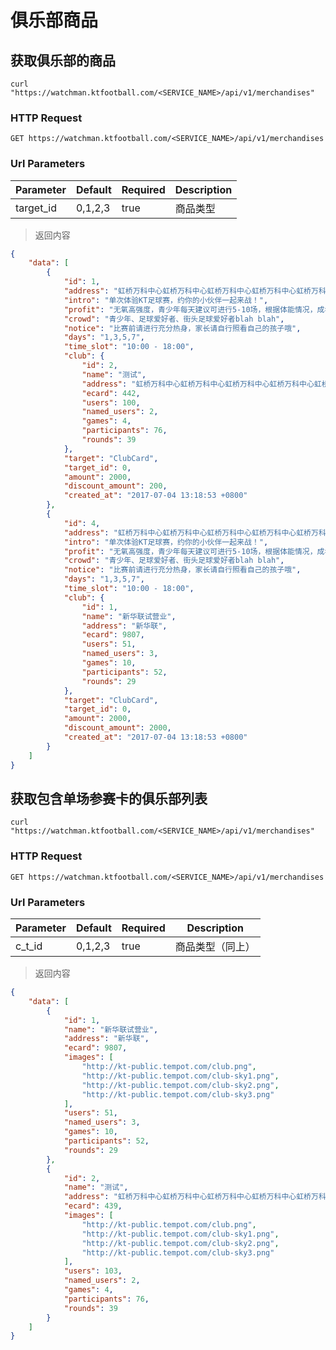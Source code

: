 # 俱乐部商品

## 获取俱乐部的商品

```shell
curl "https://watchman.ktfootball.com/<SERVICE_NAME>/api/v1/merchandises"
```

### HTTP Request

  `GET https://watchman.ktfootball.com/<SERVICE_NAME>/api/v1/merchandises`

### Url Parameters

Parameter | Default | Required | Description
--------- | ------- | ---------| -----------
target_id|0,1,2,3|true|商品类型

> 返回内容

```json
{
    "data": [
        {
            "id": 1,
            "address": "虹桥万科中心虹桥万科中心虹桥万科中心虹桥万科中心虹桥万科中心",
            "intro": "单次体验KT足球赛，约你的小伙伴一起来战！",
            "profit": "无氧高强度，青少年每天建议可进行5-10场，根据体能情况，成年人每天一场KT足球赛就足够一天运动量",
            "crowd": "青少年、足球爱好者、街头足球爱好者blah blah",
            "notice": "比赛前请进行充分热身，家长请自行照看自己的孩子哦",
            "days": "1,3,5,7",
            "time_slot": "10:00 - 18:00",
            "club": {
                "id": 2,
                "name": "测试",
                "address": "虹桥万科中心虹桥万科中心虹桥万科中心虹桥万科中心虹桥万科中心",
                "ecard": 442,
                "users": 100,
                "named_users": 2,
                "games": 4,
                "participants": 76,
                "rounds": 39
            },
            "target": "ClubCard",
            "target_id": 0,
            "amount": 2000,
            "discount_amount": 200,
            "created_at": "2017-07-04 13:18:53 +0800"
        },
        {
            "id": 4,
            "address": "虹桥万科中心虹桥万科中心虹桥万科中心虹桥万科中心虹桥万科中心",
            "intro": "单次体验KT足球赛，约你的小伙伴一起来战！",
            "profit": "无氧高强度，青少年每天建议可进行5-10场，根据体能情况，成年人每天一场KT足球赛就足够一天运动量",
            "crowd": "青少年、足球爱好者、街头足球爱好者blah blah",
            "notice": "比赛前请进行充分热身，家长请自行照看自己的孩子哦",
            "days": "1,3,5,7",
            "time_slot": "10:00 - 18:00",
            "club": {
                "id": 1,
                "name": "新华联试营业",
                "address": "新华联",
                "ecard": 9807,
                "users": 51,
                "named_users": 3,
                "games": 10,
                "participants": 52,
                "rounds": 29
            },
            "target": "ClubCard",
            "target_id": 0,
            "amount": 2000,
            "discount_amount": 2000,
            "created_at": "2017-07-04 13:18:53 +0800"
        }
    ]
}
```


## 获取包含单场参赛卡的俱乐部列表

```shell
curl "https://watchman.ktfootball.com/<SERVICE_NAME>/api/v1/merchandises"
```

### HTTP Request

  `GET https://watchman.ktfootball.com/<SERVICE_NAME>/api/v1/merchandises`

### Url Parameters

Parameter | Default | Required | Description
--------- | ------- | ---------| -----------
c_t_id|0,1,2,3|true|商品类型（同上）

> 返回内容

```json
{
    "data": [
        {
            "id": 1,
            "name": "新华联试营业",
            "address": "新华联",
            "ecard": 9807,
            "images": [
                "http://kt-public.tempot.com/club.png",
                "http://kt-public.tempot.com/club-sky1.png",
                "http://kt-public.tempot.com/club-sky2.png",
                "http://kt-public.tempot.com/club-sky3.png"
            ],
            "users": 51,
            "named_users": 3,
            "games": 10,
            "participants": 52,
            "rounds": 29
        },
        {
            "id": 2,
            "name": "测试",
            "address": "虹桥万科中心虹桥万科中心虹桥万科中心虹桥万科中心虹桥万科中心",
            "ecard": 439,
            "images": [
                "http://kt-public.tempot.com/club.png",
                "http://kt-public.tempot.com/club-sky1.png",
                "http://kt-public.tempot.com/club-sky2.png",
                "http://kt-public.tempot.com/club-sky3.png"
            ],
            "users": 103,
            "named_users": 2,
            "games": 4,
            "participants": 76,
            "rounds": 39
        }
    ]
}
```
